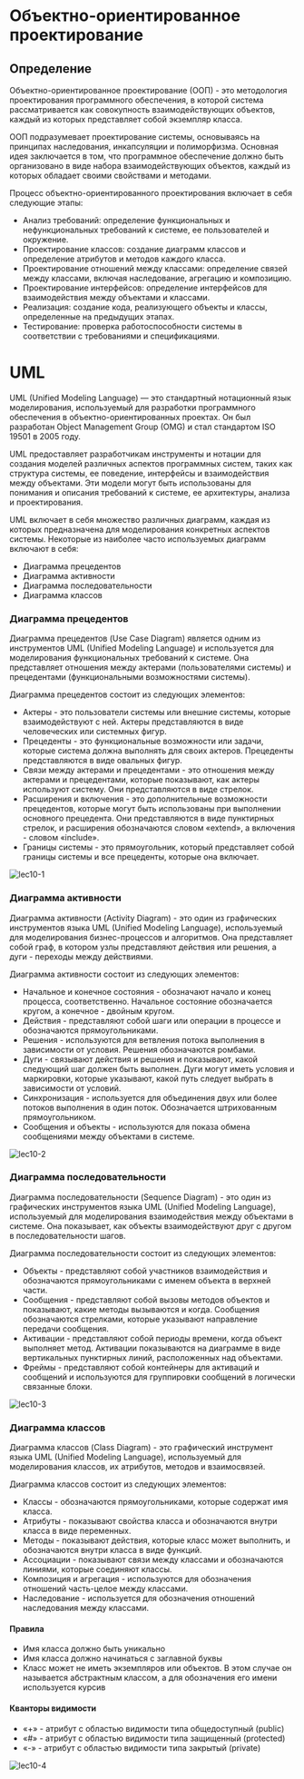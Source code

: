 # Объектно-ориентированное проектирование

## Определение

Объектно-ориентированное проектирование (ООП) - это методология проектирования программного обеспечения, в которой система рассматривается как совокупность взаимодействующих объектов, каждый из которых представляет собой экземпляр класса.

ООП подразумевает проектирование системы, основываясь на принципах наследования, инкапсуляции и полиморфизма. Основная идея заключается в том, что программное обеспечение должно быть организовано в виде набора взаимодействующих объектов, каждый из которых обладает своими свойствами и методами.

Процесс объектно-ориентированного проектирования включает в себя следующие этапы:

+ Анализ требований: определение функциональных и нефункциональных требований к системе, ее пользователей и окружение.
+ Проектирование классов: создание диаграмм классов и определение атрибутов и методов каждого класса.
+ Проектирование отношений между классами: определение связей между классами, включая наследование, агрегацию и композицию.
+ Проектирование интерфейсов: определение интерфейсов для взаимодействия между объектами и классами.
+ Реализация: создание кода, реализующего объекты и классы, определенные на предыдущих этапах.
+ Тестирование: проверка работоспособности системы в соответствии с требованиями и спецификациями.

# UML

UML (Unified Modeling Language) — это стандартный нотационный язык моделирования, используемый для разработки программного обеспечения в объектно-ориентированных проектах. Он был разработан Object Management Group (OMG) и стал стандартом ISO 19501 в 2005 году.

UML предоставляет разработчикам инструменты и нотации для создания моделей различных аспектов программных систем, таких как структура системы, ее поведение, интерфейсы и взаимодействия между объектами. Эти модели могут быть использованы для понимания и описания требований к системе, ее архитектуры, анализа и проектирования.

UML включает в себя множество различных диаграмм, каждая из которых предназначена для моделирования конкретных аспектов системы. Некоторые из наиболее часто используемых диаграмм включают в себя:

+ Диаграмма прецедентов
+ Диаграмма активности
+ Диаграмма последовательности
+ Диаграмма классов

### Диаграмма прецедентов

Диаграмма прецедентов (Use Case Diagram) является одним из инструментов UML (Unified Modeling Language) и используется для моделирования функциональных требований к системе. Она представляет отношения между актерами (пользователями системы) и прецедентами (функциональными возможностями системы).

Диаграмма прецедентов состоит из следующих элементов:

+ Актеры - это пользователи системы или внешние системы, которые взаимодействуют с ней. Актеры представляются в виде человеческих или системных фигур.
+ Прецеденты - это функциональные возможности или задачи, которые система должна выполнять для своих актеров. Прецеденты представляются в виде овальных фигур.
+ Связи между актерами и прецедентами - это отношения между актерами и прецедентами, которые показывают, как актеры используют систему. Они представляются в виде стрелок.
+ Расширения и включения - это дополнительные возможности прецедентов, которые могут быть использованы при выполнении основного прецедента. Они представляются в виде пунктирных стрелок, и расширения обозначаются словом «extend», а включения - словом «include».
+ Границы системы - это прямоугольник, который представляет собой границы системы и все прецеденты, которые она включает.

![lec10-1](lec10-1.jpg)

### Диаграмма активности

Диаграмма активности (Activity Diagram) - это один из графических инструментов языка UML (Unified Modeling Language), используемый для моделирования бизнес-процессов и алгоритмов. Она представляет собой граф, в котором узлы представляют действия или решения, а дуги - переходы между действиями.

Диаграмма активности состоит из следующих элементов:

+ Начальное и конечное состояния - обозначают начало и конец процесса, соответственно. Начальное состояние обозначается кругом, а конечное - двойным кругом.
+ Действия - представляют собой шаги или операции в процессе и обозначаются прямоугольниками.
+ Решения - используются для ветвления потока выполнения в зависимости от условия. Решения обозначаются ромбами.
+ Дуги - связывают действия и решения и показывают, какой следующий шаг должен быть выполнен. Дуги могут иметь условия и маркировки, которые указывают, какой путь следует выбрать в зависимости от условий.
+ Синхронизация - используется для объединения двух или более потоков выполнения в один поток. Обозначается штрихованным прямоугольником.
+ Сообщения и объекты - используются для показа обмена сообщениями между объектами в системе.

![lec10-2](lec10-2.png)

### Диаграмма последовательности

Диаграмма последовательности (Sequence Diagram) - это один из графических инструментов языка UML (Unified Modeling Language), используемый для моделирования взаимодействия между объектами в системе. Она показывает, как объекты взаимодействуют друг с другом в последовательности шагов.

Диаграмма последовательности состоит из следующих элементов:

+ Объекты - представляют собой участников взаимодействия и обозначаются прямоугольниками с именем объекта в верхней части.
+ Сообщения - представляют собой вызовы методов объектов и показывают, какие методы вызываются и когда. Сообщения обозначаются стрелками, которые указывают направление передачи сообщения.
+ Активации - представляют собой периоды времени, когда объект выполняет метод. Активации показываются на диаграмме в виде вертикальных пунктирных линий, расположенных над объектами.
+ Фреймы - представляют собой контейнеры для активаций и сообщений и используются для группировки сообщений в логически связанные блоки.

![lec10-3](lec10-3.jpg)

### Диаграмма классов

Диаграмма классов (Class Diagram) - это графический инструмент языка UML (Unified Modeling Language), используемый для моделирования классов, их атрибутов, методов и взаимосвязей.

Диаграмма классов состоит из следующих элементов:

+ Классы - обозначаются прямоугольниками, которые содержат имя класса.
+ Атрибуты - показывают свойства класса и обозначаются внутри класса в виде переменных.
+ Методы - показывают действия, которые класс может выполнить, и обозначаются внутри класса в виде функций.
+ Ассоциации - показывают связи между классами и обозначаются линиями, которые соединяют классы.
+ Композиция и агрегация - используются для обозначения отношений часть-целое между классами.
+ Наследование - используется для обозначения отношений наследования между классами.

#### Правила

+ Имя класса должно быть уникально 
+ Имя класса должно начинаться с заглавной буквы
+ Класс может не иметь экземпляров или объектов. В этом случае он называется абстрактным классом, а для обозначения его имени используется курсив

#### Кванторы видимости

+ «+» - атрибут с областью видимости типа общедоступный (public)
+ «#» - атрибут с областью видимости типа защищенный (protected)
+ «-» - атрибут с областью видимости типа закрытый (private)

![lec10-4](lec10-4.png)

